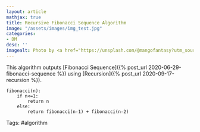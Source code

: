 ```yaml
---
layout: article
mathjax: true
title: Recursive Fibonacci Sequence Algorithm
image: "/assets/images/img_test.jpg"
categories:
- DM
desc: '' 
imagealt: Photo by <a href="https://unsplash.com/@mangofantasy?utm_source=unsplash&utm_medium=referral&utm_content=creditCopyText">Tim Johnson</a> on <a href="https://unsplash.com/s/photos/logic?utm_source=unsplash&utm_medium=referral&utm_content=creditCopyText">Unsplash</a>
---
```


This algorithm outputs [Fibonacci Sequence]({% post_url 2020-06-29-fibonacci-sequence %}) using [Recursion]({% post_url 2020-09-17-recursion %}).

```
fibonacci(n):
	if n<=1:
		return n
	else:
		return fibonacci(n-1) + fibonacci(n-2)
```

Tags: #algorithm 